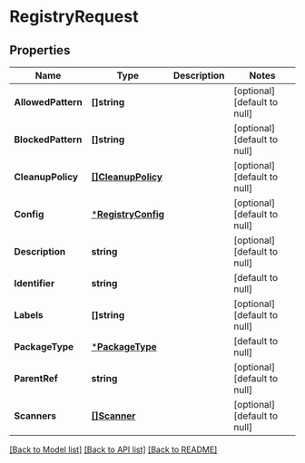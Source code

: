 # RegistryRequest

## Properties
Name | Type | Description | Notes
------------ | ------------- | ------------- | -------------
**AllowedPattern** | **[]string** |  | [optional] [default to null]
**BlockedPattern** | **[]string** |  | [optional] [default to null]
**CleanupPolicy** | [**[]CleanupPolicy**](CleanupPolicy.md) |  | [optional] [default to null]
**Config** | [***RegistryConfig**](RegistryConfig.md) |  | [optional] [default to null]
**Description** | **string** |  | [optional] [default to null]
**Identifier** | **string** |  | [default to null]
**Labels** | **[]string** |  | [optional] [default to null]
**PackageType** | [***PackageType**](PackageType.md) |  | [default to null]
**ParentRef** | **string** |  | [optional] [default to null]
**Scanners** | [**[]Scanner**](Scanner.md) |  | [optional] [default to null]

[[Back to Model list]](../README.md#documentation-for-models) [[Back to API list]](../README.md#documentation-for-api-endpoints) [[Back to README]](../README.md)

